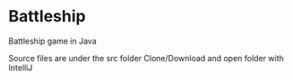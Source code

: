 # Battleship
Battleship game in Java

Source files are under the src folder
Clone/Download and open folder with IntelliJ
